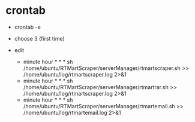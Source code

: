 # crontab

* crontab -e

* choose 3 (first time)

* edit
  * minute hour \* \* \* sh /home/ubuntu/RTMartScraper/serverManager/rtmartscraper.sh >> /home/ubuntu/log/rtmartscraper.log 2>&1
  * minute hour \* \* \* sh /home/ubuntu/RTMartScraper/serverManager/rtmartrar.sh >> /home/ubuntu/log/rtmartscraper.log 2>&1
  * minute hour \* \* \* sh /home/ubuntu/RTMartScraper/serverManager/rtmartemail.sh >> /home/ubuntu/log/rtmartemail.log 2>&1
